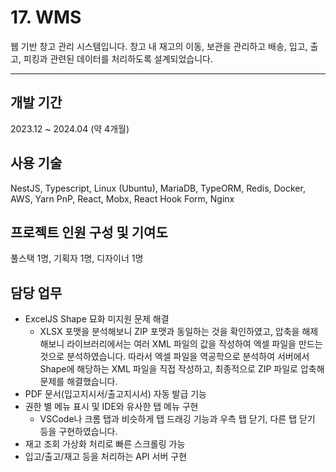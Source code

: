 # 17. WMS

웹 기반 창고 관리 시스템입니다. 창고 내 재고의 이동, 보관을 관리하고 배송, 입고, 출고, 피킹과 관련된 데이터를 처리하도록 설계되었습니다.

---

## 개발 기간

2023.12 ~ 2024.04 (약 4개월)

## 사용 기술

NestJS, Typescript, Linux (Ubuntu), MariaDB, TypeORM, Redis, Docker, AWS, Yarn PnP, React, Mobx, React Hook Form, Nginx

## 프로젝트 인원 구성 및 기여도

풀스택 1명, 기획자 1명, 디자이너 1명

## 담당 업무

- ExcelJS Shape 묘화 미지원 문제 해결
  - XLSX 포맷을 분석해보니 ZIP 포맷과 동일하는 것을 확인하였고, 압축을 해제해보니 라이브러리에서는 여러 XML 파일의 값을 작성하여 엑셀 파일을 만드는 것으로 분석하였습니다. 따라서 엑셀 파일을 역공학으로 분석하여 서버에서 Shape에 해당하는 XML 파일을 직접 작성하고, 최종적으로 ZIP 파일로 압축해 문제를 해결했습니다.
- PDF 문서(입고지시서/출고지시서) 자동 발급 기능
- 권한 별 메뉴 표시 및 IDE와 유사한 탭 메뉴 구현
  - VSCode나 크롬 탭과 비슷하게 탭 드래깅 기능과 우측 탭 닫기, 다른 탭 닫기 등을 구현하였습니다.
- 재고 조회 가상화 처리로 빠른 스크롤링 가능
- 입고/출고/재고 등을 처리하는 API 서버 구현
